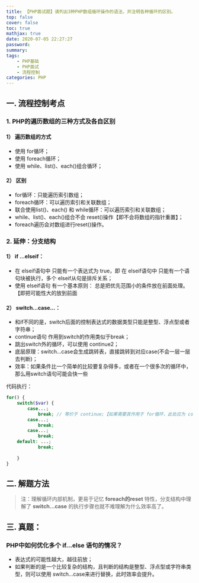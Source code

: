 ```yaml
---
title: 【PHP面试题】请列出3种PHP数组循环操作的语法，并注明各种循环的区别。
top: false
cover: false
toc: true
mathjax: true
date: 2020-07-05 22:27:27
password:
summary:
tags:
    - PHP基础
    - PHP面试
    - 流程控制
categories: PHP
---
```

## 一. 流程控制考点
### 1. PHP的遍历数组的三种方式及各自区别
#### 1） 遍历数组的方式
- 使用 for循环；
- 使用 foreach循环；
- 使用 while、list()、each()组合循环；
#### 2） 区别
- for循环：只能遍历索引数组；
- foreach循环：可以遍历索引和关联数组；
- 联合使用list()、each() 和 while循环：可以遍历索引和关联数组；
- while、list()、each()组合不会 reset()操作【即不会将数组的指针重置】；
- foreach遍历会对数组进行reset()操作。

### 2. 延伸：分支结构
#### 1） if …elseif：
- 在 elseif语句中 只能有一个表达式为 true，即 在 elseif语句中 只能有一个语句块被执行，多个 elseif从句是排斥关系；
- 使用 elseif语句 有一个基本原则： 总是把优先范围小的条件放在前面处理。【即把可能性大的放到前面

#### 2） switch…case…：
- 和if不同的是，switch后面的控制表达式的数据类型只能是整型、浮点型或者字符串；
- continue语句 作用到switch的作用类似于break；
- 跳出switch外的循环，可以使用 continue2；
- 底层原理：switch…case会生成跳转表，直接跳转到对应case(不会一层一层去判断)；
- 效率：如果条件比一个简单的比较要复杂得多，或者在一个很多次的循环中，那么用switch语句可能会快一些

代码执行：

```PHP
for() {
    switch($var) {
        case...;
        	break; // 等价于 continue;【如果需要其作用于 for循环，此处应为 continue2（跳出两层循环）】
        case...;
        	break;
        case...;
        	break;
    default: ...;
        	break;
        
	}
}
```

## 二. 解题方法
> 注：理解循环内部机制，更易于记忆 **foreach的reset** 特性，分支结构中理解了 **switch…case** 的执行步骤也就不难理解为什么效率高了。

## 三. 真题：
### PHP中如何优化多个 if...else 语句的情况？
- 表达式的可能性越大，越往前放；
- 如果判断的是一个比较复杂的结构，且判断的结构是整型、浮点型或字符串类型，则可以使用 switch…case来进行替换，此时效率会提升。